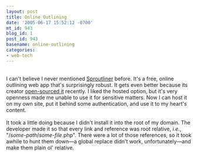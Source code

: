 ```yaml
---
layout: post
title: Online Outlining
date: '2005-06-17 15:52:12 -0700'
mt_id: 943
blog_id: 1
post_id: 943
basename: online-outlining
categories:
- web-tech
---
```

<br />I can't believe I never mentioned <a href="http://www.sproutliner.com/">Sproutliner</a> before. It's a free, online outlining web app that's surprisingly robust. It gets even better because its creator <a href="http://glenmurphy.com/blog/2005/05/sproutliner-open-sourced.html">open-sourced it</a> recently. I liked the hosted option, but it's very openness made me unable to use it for sensitive matters. Now I can host it on my own site, put it behind some authentication, and use it to my heart's content.<br /><br />It took a little doing because I didn't install it into the root of my domain. The developer made it so that every link and reference was root relative, <em>i.e.</em>, "/<em>some-path</em>/<em>some-file</em>.php". There were a lot of those references, so it took awhile to hunt them down&#x2014;a global replace didn't work, unfortunately&#x2014;and make them plain ol' relative.<br /><br /><br />
